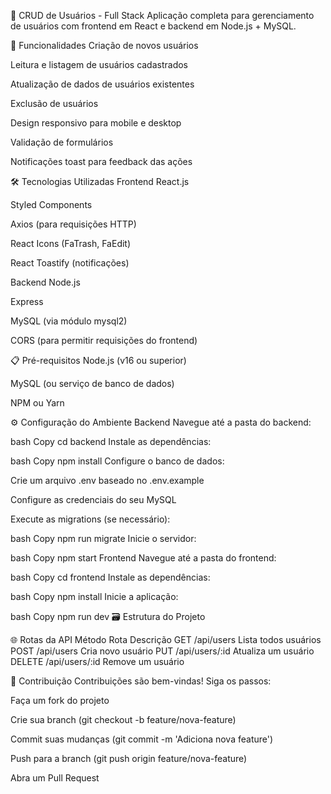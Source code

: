 📝 CRUD de Usuários - Full Stack
Aplicação completa para gerenciamento de usuários com frontend em React e backend em Node.js + MySQL.

🚀 Funcionalidades
Criação de novos usuários

Leitura e listagem de usuários cadastrados

Atualização de dados de usuários existentes

Exclusão de usuários

Design responsivo para mobile e desktop

Validação de formulários

Notificações toast para feedback das ações

🛠 Tecnologias Utilizadas
Frontend
React.js

Styled Components

Axios (para requisições HTTP)

React Icons (FaTrash, FaEdit)

React Toastify (notificações)

Backend
Node.js

Express

MySQL (via módulo mysql2)

CORS (para permitir requisições do frontend)

📋 Pré-requisitos
Node.js (v16 ou superior)

MySQL (ou serviço de banco de dados)

NPM ou Yarn

⚙️ Configuração do Ambiente
Backend
Navegue até a pasta do backend:

bash
Copy
cd backend
Instale as dependências:

bash
Copy
npm install
Configure o banco de dados:

Crie um arquivo .env baseado no .env.example

Configure as credenciais do seu MySQL

Execute as migrations (se necessário):

bash
Copy
npm run migrate
Inicie o servidor:

bash
Copy
npm start
Frontend
Navegue até a pasta do frontend:

bash
Copy
cd frontend
Instale as dependências:

bash
Copy
npm install
Inicie a aplicação:

bash
Copy
npm run dev
🗃 Estrutura do Projeto

🌐 Rotas da API
Método	Rota	Descrição
GET	/api/users	Lista todos usuários
POST	/api/users	Cria novo usuário
PUT	/api/users/:id	Atualiza um usuário
DELETE	/api/users/:id	Remove um usuário


🤝 Contribuição
Contribuições são bem-vindas! Siga os passos:

Faça um fork do projeto

Crie sua branch (git checkout -b feature/nova-feature)

Commit suas mudanças (git commit -m 'Adiciona nova feature')

Push para a branch (git push origin feature/nova-feature)

Abra um Pull Request
